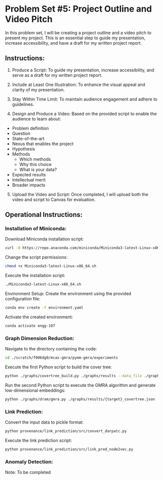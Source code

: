 # Problem Set #5: Project Outline and Video Pitch

In this problem set, I will be creating a project outline and a video pitch to present my project. This is an essential step to guide my presentation, increase accessibility, and have a draft for my written project report.

## Instructions:

1. Produce a Script: To guide my presentation, increase accessibility, and serve as a draft for my written project report.

2. Include at Least One Illustration: To enhance the visual appeal and clarity of my presentation.

3. Stay Within Time Limit: To maintain audience engagement and adhere to guidelines.

4. Design and Produce a Video: Based on the provided script to enable the audience to learn about:

- Problem definition
- Question
- State-of-the-art
- Nexus that enables the project
- Hypothesis
- Methods
  - Which methods
  - Why this choice
  - What is your data?
- Expected results
- Intellectual merit
- Broader impacts

5. Upload the Video and Script: Once completed, I will upload both the video and script to Canvas for evaluation.

## Operational Instructions:
### Installation of Miniconda:
Download Miniconda installation script:
```bash
curl -O https://repo.anaconda.com/miniconda/Miniconda3-latest-Linux-x86_64.sh
```
Change the script permissions:
```bash
chmod +x Miniconda3-latest-Linux-x86_64.sh
```
Execute the installation script:
```bash
./Miniconda3-latest-Linux-x86_64.sh
```
Environment Setup:
Create the environment using the provided configuration file:
```bash
conda env create -f environment.yaml
```
Activate the created environment:
```bash
conda activate engg-107
```
### Graph Dimension Reduction:
Navigate to the directory containing the code:
```bash
cd ./scratch/f006dg0/mcas-gmra/pymm-gmra/experiments
```
Execute the first Python script to build the cover tree:
```bash
python ./graphs/covertree_build.py ./graphs/results --data_file ./graphs/n2v/{trace_test_32}.txt
```
Run the second Python script to execute the GMRA algorithm and generate low-dimensional embeddings:
```bash
python ./graphs/dram/gmra.py ./graphs/results/{target}_covertree.json
```
### Link Prediction:
Convert the input data to pickle format:
```bash
python provenance/link_prediction/src/convert_darpatc.py
```
Execute the link prediction script:
```bash
python provenance/link_prediction/src/link_pred_node2vec.py
```
### Anomaly Detection:
Note: To be completed